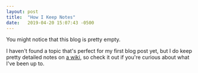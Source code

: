 ```yaml
---
layout: post
title:  "How I Keep Notes"
date:   2019-04-20 15:07:43 -0500
---
```


You might notice that this blog is pretty empty.

I haven't found a topic that's perfect for my first blog post yet, but I do keep pretty detailed notes on [a wiki](https://github.com/ngozinwogwugwu/ngozinwogwugwu.github.io/wiki), so check it out if you're curious about what I've been up to.